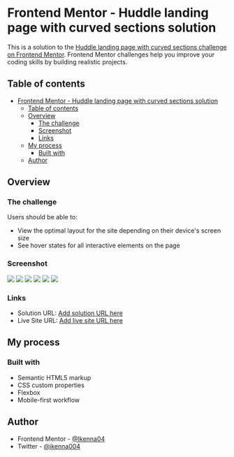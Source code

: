 # Frontend Mentor - Huddle landing page with curved sections solution

This is a solution to the
[Huddle landing page with curved sections challenge on Frontend Mentor](https://www.frontendmentor.io/challenges/huddle-landing-page-with-curved-sections-5ca5ecd01e82137ec91a50f2).
Frontend Mentor challenges help you improve your coding skills by building
realistic projects.

## Table of contents

- [Frontend Mentor - Huddle landing page with curved sections solution](#frontend-mentor---huddle-landing-page-with-curved-sections-solution)
  - [Table of contents](#table-of-contents)
  - [Overview](#overview)
    - [The challenge](#the-challenge)
    - [Screenshot](#screenshot)
    - [Links](#links)
  - [My process](#my-process)
    - [Built with](#built-with)
  - [Author](#author)

## Overview

### The challenge

Users should be able to:

- View the optimal layout for the site depending on their device's screen size
- See hover states for all interactive elements on the page

### Screenshot

![](./screen-shots/Screenshot%202023-12-21%20at%2000-24-03%20Huddle%20Landing%20Page%20With%20Curved%20Sections.png)
![](./screen-shots/Screenshot%202023-12-21%20at%2000-24-26%20Huddle%20Landing%20Page%20With%20Curved%20Sections.png)
![](./screen-shots/Screenshot%202023-12-21%20at%2000-24-38%20Huddle%20Landing%20Page%20With%20Curved%20Sections.png)
![](./screen-shots/Screenshot%202023-12-21%20at%2000-25-14%20Huddle%20Landing%20Page%20With%20Curved%20Sections.png)
![](./screen-shots/Screenshot%202023-12-21%20at%2000-26-01%20Huddle%20Landing%20Page%20With%20Curved%20Sections.png)
![](./screen-shots/Screenshot%202023-12-21%20at%2000-26-21%20Huddle%20Landing%20Page%20With%20Curved%20Sections.png)

### Links

- Solution URL: [Add solution URL here](https://your-solution-url.com)
- Live Site URL: [Add live site URL here](https://your-live-site-url.com)

## My process

### Built with

- Semantic HTML5 markup
- CSS custom properties
- Flexbox
- Mobile-first workflow

## Author

<!-- - Website - [Add your name here](https://www.your-site.com) -->

- Frontend Mentor - [@Ikenna04](https://www.frontendmentor.io/profile/Ikenna04)
- Twitter - [@ikenna004](https://www.twitter.com/ikenna004)
